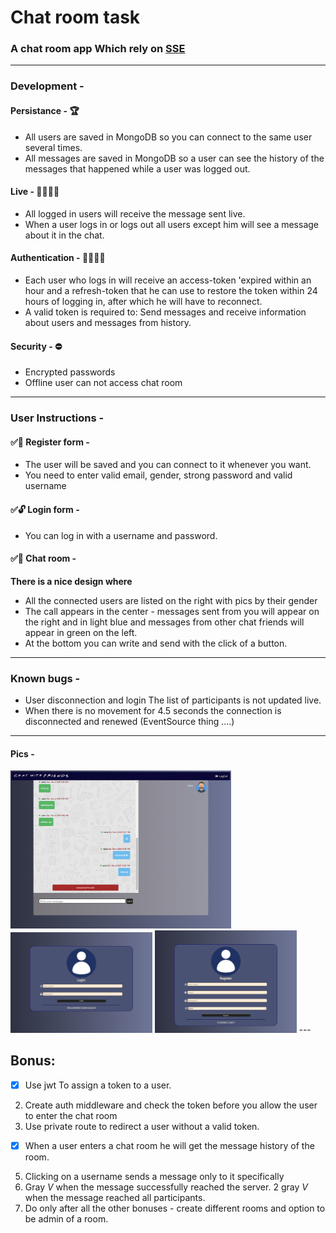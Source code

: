 # Chat room task

### A chat room app Which rely on [SSE](https://ably.com/topic/server-sent-events)

---

### Development -

#### Persistance - 🏆

- All users are saved in MongoDB so you can connect to the same user several times.
- All messages are saved in MongoDB so a user can see the history of the messages that happened while a user was logged out.

#### Live - 👨‍💻👩‍💻

- All logged in users will receive the message sent live.
- When a user logs in or logs out all users except him will see a message about it in the chat.

#### Authentication - 🤷‍♀️🤷‍♂️

- Each user who logs in will receive an access-token 'expired within an hour and a refresh-token that he can use to restore the token within 24 hours of logging in, after which he will have to reconnect.
- A valid token is required to: Send messages and receive information about users and messages from history.

#### Security - ⛔

- Encrypted passwords
- Offline user can not access chat room

---

### User Instructions -

#### ✅📃 Register form -

- The user will be saved and you can connect to it whenever you want.
- You need to enter valid email, gender, strong password and valid username

#### ✅🔓 Login form -

- You can log in with a username and password.

#### ✅💬 Chat room -

**There is a nice design where**

- All the connected users are listed on the right with pics by their gender
- The call appears in the center - messages sent from you will appear on the right and in light blue and messages from other chat friends will appear in green on the left.
- At the bottom you can write and send with the click of a button.

---

### Known bugs -

- User disconnection and login The list of participants is not updated live.
- When there is no movement for 4.5 seconds the connection is disconnected and renewed (EventSource thing ....)

---

#### Pics -

<img src="./readme-pics/chat-room.png" width="70%" height="20%">
<img src="./readme-pics/login.png" width="45%" height="20%">
<img src="./readme-pics/register.png" width="45%" height="20%">
---

## Bonus:

- [x] Use jwt To assign a token to a user.

2. Create auth middleware and check the token before you allow the user to enter the chat room
3. Use private route to redirect a user without a valid token.

- [x] When a user enters a chat room he will get the message history of the room.

5. Clicking on a username sends a message only to it specifically
6. Gray _V_ when the message successfully reached the server. 2 gray _V_ when the message reached all participants.
7. Do only after all the other bonuses - create different rooms and option to be admin of a room.

